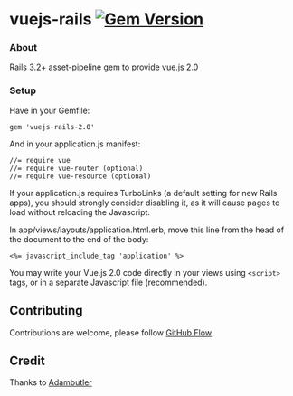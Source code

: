 # vuejs-rails [![Gem Version](https://badge.fury.io/rb/vuejs-rails.png)](http://badge.fury.io/rb/vuejs-rails)

### About

Rails 3.2+ asset-pipeline gem to provide vue.js 2.0

### Setup

Have in your Gemfile:

	gem 'vuejs-rails-2.0'

And in your application.js manifest:

	//= require vue
	//= require vue-router (optional)
	//= require vue-resource (optional)

If your application.js requires TurboLinks (a default setting for new Rails apps), you should strongly consider disabling it, as it will cause pages to load without reloading the Javascript.

In app/views/layouts/application.html.erb, move this line from the head of the document to the end of the body:

```<%= javascript_include_tag 'application' %>``` 

You may write your Vue.js 2.0 code directly in your views using ```<script>``` tags, or in a separate Javascript file (recommended).

## Contributing

Contributions are welcome, please follow [GitHub Flow](https://guides.github.com/introduction/flow/index.html)

## Credit 

Thanks to [Adambutler](https://github.com/adambutler/vuejs-rails)
